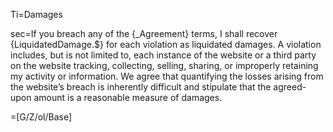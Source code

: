 Ti=Damages

sec=If you breach any of the {_Agreement} terms, I shall recover {LiquidatedDamage.$} for each violation as liquidated damages. A violation includes, but is not limited to, each instance of the website or a third party on the website tracking, collecting, selling, sharing, or improperly retaining my activity or information. We agree that quantifying the losses arising from the website’s breach is inherently difficult and stipulate that the agreed-upon amount is a reasonable measure of damages.

=[G/Z/ol/Base]

